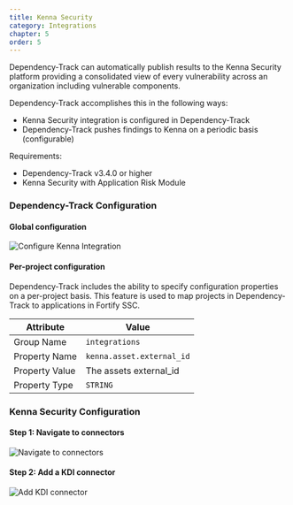 ```yaml
---
title: Kenna Security
category: Integrations
chapter: 5
order: 5
---
```


Dependency-Track can automatically publish results to the Kenna Security platform providing a 
consolidated view of every vulnerability across an organization including vulnerable components. 

Dependency-Track accomplishes this in the following ways:

* Kenna Security integration is configured in Dependency-Track
* Dependency-Track pushes findings to Kenna on a periodic basis (configurable)

Requirements:
* Dependency-Track v3.4.0 or higher
* Kenna Security with Application Risk Module

### Dependency-Track Configuration

#### Global configuration
![Configure Kenna Integration](/images/screenshots/kenna-dtrack-configuration.png)

#### Per-project configuration
Dependency-Track includes the ability to specify configuration properties on a per-project basis. 
This feature is used to map projects in Dependency-Track to applications in Fortify SSC. 

| Attribute      | Value                             |
| ---------------| --------------------------------- |
| Group Name     | `integrations`                    |
| Property Name  | `kenna.asset.external_id`         |
| Property Value | The assets external_id            |
| Property Type  | `STRING`                          |


### Kenna Security Configuration

#### Step 1: Navigate to connectors
![Navigate to connectors](/images/screenshots/kenna-connectors.png)

#### Step 2: Add a KDI connector
![Add KDI connector](/images/screenshots/kenna-add-kdi-connector.png)
